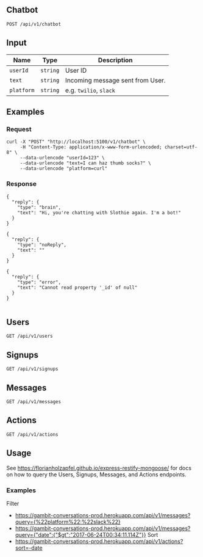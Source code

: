 ## Chatbot

```
POST /api/v1/chatbot
```


## Input


Name | Type | Description
--- | --- | ---
`userId` | `string` | User ID
`text` | `string` | Incoming message sent from User.
`platform` | `string` | e.g. `twilio`, `slack`

## Examples

### Request

```
curl -X "POST" "http://localhost:5100/v1/chatbot" \
     -H "Content-Type: application/x-www-form-urlencoded; charset=utf-8" \
     --data-urlencode "userId=123" \
     --data-urlencode "text=I can haz thumb socks?" \
     --data-urlencode "platform=curl" 
```

### Response

```
{
  "reply": {
    "type": "brain",
    "text": "Hi, you're chatting with Slothie again. I'm a bot!"
  }
}
```
```
{
  "reply": {
    "type": "noReply",
    "text": ""
  }
}
```
```
{
  "reply": {
    "type": "error",
    "text": "Cannot read property '_id' of null"
  }
}


```

## Users


```
GET /api/v1/users
```

## Signups


```
GET /api/v1/signups
```


## Messages

```
GET /api/v1/messages
```


## Actions

```
GET /api/v1/actions
```

## Usage

See https://florianholzapfel.github.io/express-restify-mongoose/ for docs on how to query the Users, Signups, Messages, and Actions endpoints.

### Examples

Filter
* https://gambit-conversations-prod.herokuapp.com/api/v1/messages?query={%22platform%22:%22slack%22}
* https://gambit-conversations-prod.herokuapp.com/api/v1/messages?query={"date":{"$gt":"2017-06-24T00:34:11.114Z"}}
Sort
* https://gambit-conversations-prod.herokuapp.com/api/v1/actions?sort=-date


